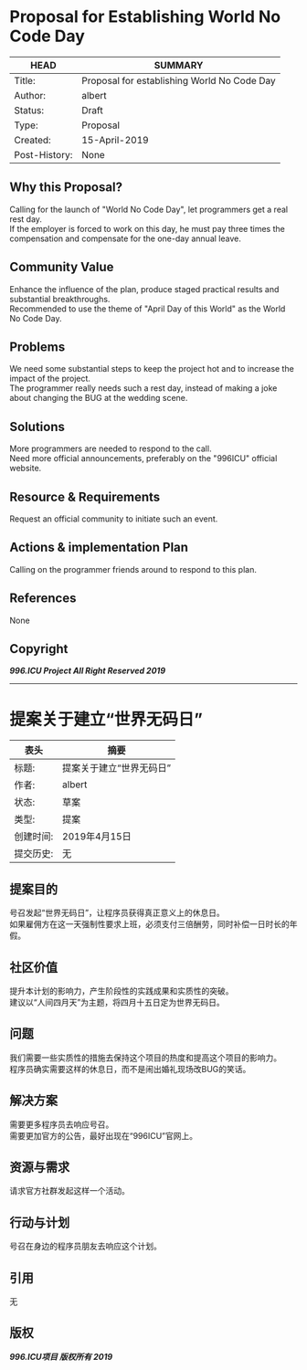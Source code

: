 # Proposal for Establishing World No Code Day

HEAD | SUMMARY
-----|--------
Title:| Proposal for establishing World No Code Day 
Author:| albert 
Status:| Draft
Type:| Proposal 
Created:| 15-April-2019 
Post-History:| None

## Why this Proposal?

Calling for the launch of "World No Code Day", let programmers get a real rest day. <br/>
If the employer is forced to work on this day, he must pay three times the compensation and compensate for the one-day annual leave.

## Community Value

Enhance the influence of the plan, produce staged practical results and substantial breakthroughs. <br/>
Recommended to use the theme of "April Day of this World" as the World No Code Day. 

## Problems

We need some substantial steps to keep the project hot and to increase the impact of the project.<br/>
The programmer really needs such a rest day, instead of making a joke about changing the BUG at the wedding scene.

## Solutions

More programmers are needed to respond to the call.<br/>
Need more official announcements, preferably on the "996ICU" official website.

## Resource & Requirements

Request an official community to initiate such an event.

## Actions & implementation Plan

Calling on the programmer friends around to respond to this plan.

## References

None

## Copyright

***996.ICU Project All Right Reserved 2019***

--------------------------------------------------------------------------------------------------------------------------------------------------------------

# 提案关于建立“世界无码日”

表头 | 摘要 
-----|--------
标题:| 提案关于建立“世界无码日” 
作者:| albert 
状态:| 草案 
类型:| 提案 
创建时间:| 2019年4月15日 
提交历史:| 无 

## 提案目的

号召发起“世界无码日”，让程序员获得真正意义上的休息日。 <br/>
如果雇佣方在这一天强制性要求上班，必须支付三倍酬劳，同时补偿一日时长的年假。

## 社区价值

提升本计划的影响力，产生阶段性的实践成果和实质性的突破。<br/>
建议以“人间四月天”为主题，将四月十五日定为世界无码日。

## 问题

我们需要一些实质性的措施去保持这个项目的热度和提高这个项目的影响力。<br/>
程序员确实需要这样的休息日，而不是闹出婚礼现场改BUG的笑话。

## 解决方案

需要更多程序员去响应号召。<br/>
需要更加官方的公告，最好出现在“996ICU”官网上。

## 资源与需求

请求官方社群发起这样一个活动。

## 行动与计划

号召在身边的程序员朋友去响应这个计划。

## 引用

无

## 版权

***996.ICU项目 版权所有 2019***
